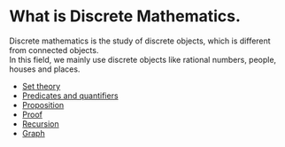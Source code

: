 # What is Discrete Mathematics.
Discrete mathematics is the study of discrete objects, which is different from connected objects.<br>
In this field, we mainly use discrete objects like rational numbers, people, houses and places.

* [Set theory](/discrete-mathematics/set-theory/README.md)
* [Predicates and quantifiers](/discrete-mathematics/predicates-and-quentifiers/README.md)
* [Proposition](/discrete-mathematics/proposition/README.md)
* [Proof](/discrete-mathematics/proof/README.md)
* [Recursion](/discrete-mathematics/recurision/README.md)
* [Graph](/discrete-mathematics/graph/README.md)
